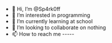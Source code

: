 - 👋 Hi, I’m @Sp4rk0ff
- 👀 I’m interested in programming
- 🌱 I’m currently learning at school
- 💞️ I’m looking to collaborate on nothing
- 📫 How to reach me -----
